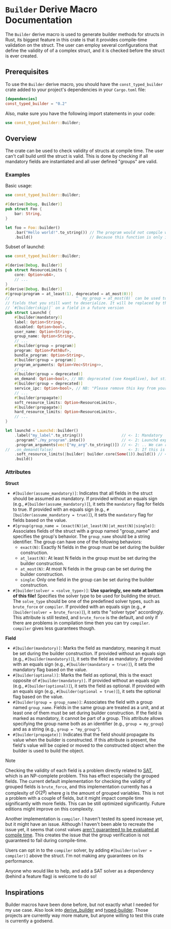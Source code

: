 # `Builder` Derive Macro Documentation

The `Builder` derive macro is used to generate builder methods for structs in Rust, its biggest feature in this crate is that it provides compile-time validation on the struct. The user can employ several configurations that define the validity of of a complex struct, and it is checked before the struct is ever created.

## Prerequisites

To use the `Builder` derive macro, you should have the `const_typed_builder` crate added to your project's dependencies in your `Cargo.toml` file:

```toml
[dependencies]
const_typed_builder = "0.2"
```

Also, make sure you have the following import statements in your code:

```rust
use const_typed_builder::Builder;
```
## Overview
The crate can be used to check validity of structs at compile time. The user can't call build until the struct is valid. This is done by checking if all mandatory fields are instantiated and all user defined "groups" are valid.

### Examples
Basic usage:
```rust
use const_typed_builder::Builder;

#[derive(Debug, Builder)]
pub struct Foo {
    bar: String,
}

let foo = Foo::builder()
    .bar("Hello world!".to_string()) // The program would not compile without this call
    .build()                         // Because this function is only implemented for the version of FooBuilder where `bar` is initialized
```

Subset of launchd:
```rust
use const_typed_builder::Builder;

#[derive(Debug, Builder)]
pub struct ResourceLimits {
    core: Option<u64>,
    // ...
}
#[derive(Debug, Builder)]
#[group(program = at_least(1), deprecated = at_most(0))]
//                             ^ `my_group = at_most(0)` can be used to denote deprecated
// fields that you still want to deserialize. It will be replaced by the attribute
// `#[builder(skip)]` on a field in a future version
pub struct Launchd {
    #[builder(mandatory)]
    label: Option<String>,
    disabled: Option<bool>,
    user_name: Option<String>,
    group_name: Option<String>,
    // ...
    #[builder(group = program)]
    program: Option<PathBuf>,
    bundle_program: Option<String>,
    #[builder(group = program)]
    program_arguments: Option<Vec<String>>,
    // ...
    #[builder(group = deprecated)]
    on_demand: Option<bool>, // NB: deprecated (see KeepAlive), but still needed for reading old plists.
    #[builder(group = deprecated)]
    service_ipc: Option<bool>, // NB: "Please remove this key from your launchd.plist."
    // ...
    #[builder(propagate)]
    soft_resource_limits: Option<ResourceLimits>,
    #[builder(propagate)]
    hard_resource_limits: Option<ResourceLimits>,
    // ...
}

let launchd = Launchd::builder()
    .label("my_label".to_string())                 // <- 1: Mandatory
    .program("./my_program".into())                // <- 2: Launchd expects that least one of these fields is set..
    .program_arguments(vec!["my_arg".to_string()]) // <- 2: .. We can remove either one, but never both
//  .on_demand(false)                                 <- 3: If this is uncommented then the struct will never be valid
    .soft_resource_limits(|builder| builder.core(Some(1)).build()) // <- 4: Propagating to `ResourceLimits::builder`
    .build()
```

### Attributes
**Struct**
- `#[builder(assume_mandatory)]`: Indicates that all fields in the struct should be assumed as mandatory.
  If provided without an equals sign (e.g., `#[builder(assume_mandatory)]`), it sets the `mandatory` flag for fields to true.
  If provided with an equals sign (e.g., `#[builder(assume_mandatory = true)]`), it sets the `mandatory` flag for fields based on the value.
- `#[group(group_name = (exact(N)|at_least(N)|at_most(N)|single)]`:
  Associates fields of the struct with a group named "group_name" and specifies the group's behavior.
  The `group_name` should be a string identifier. The group can have one of the following behaviors:
    - `exact(N)`: Exactly N fields in the group must be set during the builder construction.
    - `at_least(N)`: At least N fields in the group must be set during the builder construction.
    - `at_most(N)`: At most N fields in the group can be set during the builder construction.
    - `single`: Only one field in the group can be set during the builder construction.
- `#[builder(solver = <solve_type>)]`: **Use sparingly, see note at bottom of this file!** Specifies the solver type to be used for building the struct. The `solve_type`
   should be one of the predefined solver types, such as `brute_force` or `compiler`. If provided with an equals sign (e.g., `#[builder(solver = brute_force)]`),
   it sets the "solver type" accordingly. This attribute is still tested, and `brute_force` is the default, and only if there are problems in compilation time
   then you can try `compiler`. `compiler` gives less guarantees though.
 
**Field**
- `#[builder(mandatory)]`: Marks the field as mandatory, meaning it must be set during the builder
  construction. If provided without an equals sign (e.g., `#[builder(mandatory)]`), it sets the field as mandatory.
  If provided with an equals sign (e.g., `#[builder(mandatory = true)]`), it sets the mandatory flag based on the value.
- `#[builder(optional)]`: Marks the field as optional, this is the exact opposite of `#[builder(mandatory)]`.
  If provided without an equals sign (e.g., `#[builder(optional)]`), it sets the field as optional.
  If provided with an equals sign (e.g., `#[builder(optional = true)]`), it sets the optional flag based on the value.
- `#[builder(group = group_name)]`: Associates the field with a group named `group_name`. Fields in the same group
  are treated as a unit, and at least one of them must be set during builder construction. If the field is marked as mandatory,
  it cannot be part of a group. This attribute allows specifying the group name both as an identifier (e.g., `group = my_group`)
  and as a string (e.g., `group = "my_group"`).
- `#[builder(propagate)]`: Indicates that the field should propagate its value when the builder is constructed. If this attribute
  is present, the field's value will be copied or moved to the constructed object when the builder is used to build the object.

> [!NOTE]
> Checking the validity of each field is a problem directly related to [SAT](https://en.wikipedia.org/wiki/Boolean_satisfiability_problem), which is an NP-complete problem. This has effect especially the grouped fields. The current default implementation for checking the validity of grouped fields is `brute_force`, and this implementation currently has a complexity of $`O(2^g)`$ where $`g`$ is the amount of grouped variables. This is not a problem with a couple of fields, but it might impact compile time significantly with more fields. This can be still optimized significantly. Future editions might improve on this complexity.
>
> Another implementation is `compiler`. I haven't tested its speed increase yet, but it might have an issue. Although I haven't been able to recreate the issue yet, it seems that const values [aren't guaranteed to be evaluated at compile time](https://doc.rust-lang.org/reference/const_eval.html). This creates the issue that the group verification is not guaranteed to fail during compile-time. 
> 
> Users can opt in to the `compiler` solver, by adding `#[builder(solver = compiler)]` above the struct. I'm not making any guarantees on its performance.
>
> Anyone who would like to help, and add a SAT solver as a dependency (behind a feature flag) is welcome to do so!

## Inspirations
Builder macros have been done before, but not exactly what I needed for my use case. Also look into [derive_builder](https://crates.io/crates/derive_builder) and [typed-builder](https://crates.io/crates/typed-builder). Those projects are currently way more mature, but anyone willing to test this crate is currently a godsend.
